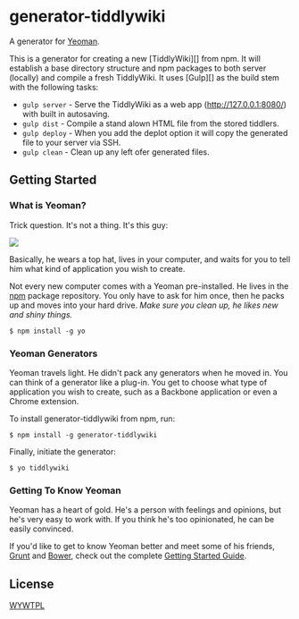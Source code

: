 # generator-tiddlywiki

A generator for [Yeoman](http://yeoman.io).

This is a generator for creating a new [TiddlyWiki][] from npm. It will establish a base directory structure and npm packages to both server (locally) and compile a fresh TiddlyWiki. It uses [Gulp][] as the build stem with the following tasks:

- `gulp server` - Serve the TiddlyWiki as a web app (http://127.0.0.1:8080/) with built in autosaving.
- `gulp dist`   - Compile a stand alown HTML file from the stored tiddlers.
- `gulp deploy` - When you add the deplot option it will copy the generated file to your server via SSH.
- `gulp clean`  - Clean up any left ofer generated files.

## Getting Started

### What is Yeoman?

Trick question. It's not a thing. It's this guy:

![](http://i.imgur.com/JHaAlBJ.png)

Basically, he wears a top hat, lives in your computer, and waits for you to tell him what kind of application you wish to create.

Not every new computer comes with a Yeoman pre-installed. He lives in the [npm](https://npmjs.org) package repository. You only have to ask for him once, then he packs up and moves into your hard drive. *Make sure you clean up, he likes new and shiny things.*

```
$ npm install -g yo
```

### Yeoman Generators

Yeoman travels light. He didn't pack any generators when he moved in. You can think of a generator like a plug-in. You get to choose what type of application you wish to create, such as a Backbone application or even a Chrome extension.

To install generator-tiddlywiki from npm, run:

```
$ npm install -g generator-tiddlywiki
```

Finally, initiate the generator:

```
$ yo tiddlywiki
```

### Getting To Know Yeoman

Yeoman has a heart of gold. He's a person with feelings and opinions, but he's very easy to work with. If you think he's too opinionated, he can be easily convinced.

If you'd like to get to know Yeoman better and meet some of his friends, [Grunt](http://gruntjs.com) and [Bower](http://bower.io), check out the complete [Getting Started Guide](https://github.com/yeoman/yeoman/wiki/Getting-Started).


## License

[WYWTPL](http://tritarget.org/wywtpl/COPYING)
